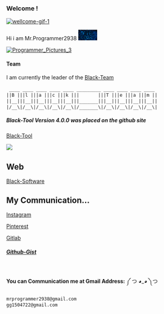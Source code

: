 ### Welcome !
[![wellcome-gif-1](https://user-images.githubusercontent.com/78996423/115946188-cf20fe00-a4d4-11eb-811a-4b9d8f91fa34.gif)](https://github.com/mrprogrammer2938)

Hi i am Mr.Programmer2938 <img src="https://github.com/mrprogrammer2938/mrprogrammer2938/blob/master/hack_gif.gif" width="50">


[![Programmer_Pictures_3](https://user-images.githubusercontent.com/78996423/123982498-55c3f100-d9d8-11eb-964a-66a518614f20.png)](https://github.com/mrprogrammer2938)

#### Team
I am currently the leader of the [Black-Team](https://60f398cc3c89a.mywebzi.ir)

```
 ____ ____ ____ ____ ____ _________ ____ ____ ____ ____ 
||B |||l |||a |||c |||k |||       |||T |||e |||a |||m ||
||__|||__|||__|||__|||__|||_______|||__|||__|||__|||__||
|/__\|/__\|/__\|/__\|/__\|/_______\|/__\|/__\|/__\|/__\|
```

##### Black-Tool Version 4.0.0 was placed on the github site
[Black-Tool](https://github.com/mrprogrammer2938/Black-Tool)


<img src="https://github-readme-stats.vercel.app/api?username=mrprogrammer2938&&show_icons=true&theme=dracula&line_height=27&v=5" />


## Web
[Black-Software](https://6154caba5f7b2.mywebzi.ir/)

## My Communication...
[Instagram](https://instagram.com/programmer2938)

[Pinterest](https://www.pinterest.com/mrprogrammer2938)

[Gitlab](https://gitlab.com/mrprogrammer2939)

##### [Github-Gist](https://gist.github.com/mrprogrammer2938)
<br>

**You can Communication me at Gmail Address:** ༼ つ ◕_◕ ༽つ 
```
mrprogrammer2938@gmail.com
gg1504722@gmail.com
```
<br>
